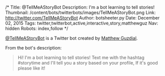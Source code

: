 /*
Title: @TellMeAStoryBot
Description: I'm a bot learning to tell stories!
Thumbnail: /content/bots/twitterbots/images/TellMeAStoryBot.png
Link: http://twitter.com/TellMeAStoryBot
Author: botsheeter.py
Date: December 02, 2015
Tags: twitter,twitterbot,active,interactive,story,matthewguz
Nav: hidden
Robots: index,follow
*/

[@TellMeAStoryBot](https://twitter.com/TellMeAStoryBot) is a Twitter bot created by [Matthew Guzdial](https://twitter.com/MatthewGuz). 

From the bot's description:

> Hi! I'm a bot learning to tell stories! Text me with the hashtag #storytime and I'll tell you a story based on your profile, If it's good please like it!



